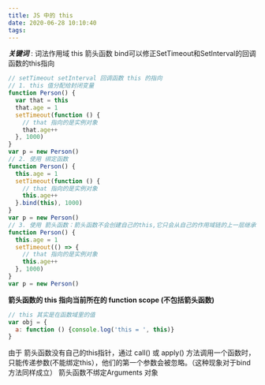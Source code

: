 ```yaml
---
title: JS 中的 this
date: 2020-06-28 10:10:40
tags:
---
```

***关键词*** : 词法作用域   this   箭头函数
bind可以修正SetTimeout和SetInterval的回调函数的this指向
``` javascript
// setTimeout setInterval 回调函数 this 的指向
// 1. this 值分配给封闭变量
function Person() {
  var that = this
  that.age = 1
  setTimeout(function () {
    // that 指向的是实例对象
    that.age++
  }, 1000)
}
var p = new Person()
// 2. 使用 绑定函数
function Person() {
  this.age = 1
  setTimeout(function () {
    // that 指向的是实例对象
    this.age++
  }.bind(this), 1000)
}
var p = new Person()
// 3. 使用 箭头函数：箭头函数不会创建自己的this,它只会从自己的作用域链的上一层继承this
function Person() {
  this.age = 1
  setTimeout(() => {
    // that 指向的是实例对象
    this.age++
  }, 1000)
}
var p = new Person()
```
**箭头函数的 this 指向当前所在的 function scope (不包括箭头函数)**
``` javascript
// this 其实是在函数域里的值
var obj = {
  a: function () {console.log('this = ', this)}
}
```
由于 箭头函数没有自己的this指针，通过 call() 或 apply() 方法调用一个函数时，只能传递参数(不能绑定this），他们的第一个参数会被忽略。（这种现象对于bind方法同样成立）
箭头函数不绑定Arguments 对象